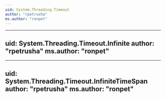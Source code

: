 ```yaml
---
uid: System.Threading.Timeout
author: "rpetrusha"
ms.author: "ronpet"
---
```


---
uid: System.Threading.Timeout.Infinite
author: "rpetrusha"
ms.author: "ronpet"
---

---
uid: System.Threading.Timeout.InfiniteTimeSpan
author: "rpetrusha"
ms.author: "ronpet"
---
